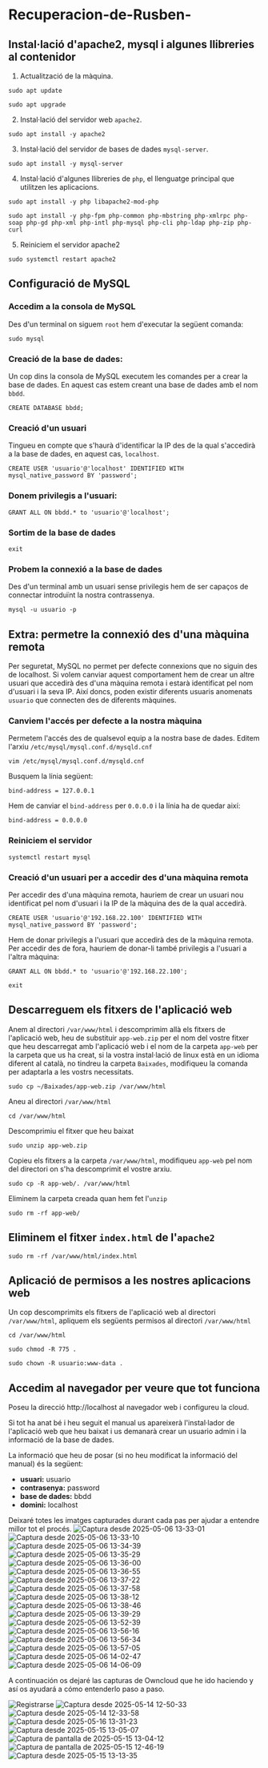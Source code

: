 # Recuperacion-de-Rusben-
## Instal·lació d'apache2, mysql i algunes llibreries al contenidor

1. Actualització de la màquina.
```console
sudo apt update
```
```console
sudo apt upgrade
```

2. Instal·lació del servidor web `apache2`.
```console
sudo apt install -y apache2
```

3. Instal·lació del servidor de bases de dades `mysql-server`.
```console
sudo apt install -y mysql-server
```

4. Instal·lació d'algunes llibreries de `php`, el llenguatge principal que utilitzen les aplicacions.
```console
sudo apt install -y php libapache2-mod-php
```
```console
sudo apt install -y php-fpm php-common php-mbstring php-xmlrpc php-soap php-gd php-xml php-intl php-mysql php-cli php-ldap php-zip php-curl
```

5. Reiniciem el servidor apache2
```console
sudo systemctl restart apache2
```

## Configuració de MySQL
### Accedim a la consola de MySQL
Des d'un terminal on siguem `root` hem d'executar la següent comanda:
```console
sudo mysql
```

### Creació de la base de dades:
Un cop dins la consola de MySQL executem les comandes per a crear la base de dades. En aquest cas estem creant una base de dades amb el nom `bbdd`.

```console
CREATE DATABASE bbdd;
```

### Creació d'un usuari
Tingueu en compte que s'haurà d'identificar la IP des de la qual s'accedirà a la base de dades, en aquest cas, `localhost`.

```console
CREATE USER 'usuario'@'localhost' IDENTIFIED WITH mysql_native_password BY 'password';
```

### Donem privilegis a l'usuari:
```console
GRANT ALL ON bbdd.* to 'usuario'@'localhost';
```

### Sortim de la base de dades
```console
exit
```

### Probem la connexió a la base de dades
Des d'un terminal amb un usuari sense privilegis hem de ser capaços de connectar introduïnt la nostra contrassenya.

```console
mysql -u usuario -p
```

## Extra: permetre la connexió des d'una màquina remota
Per seguretat, MySQL no permet per defecte connexions que no siguin des de localhost. Si volem canviar aquest comportament hem de crear un altre usuari que accedirà des d'una màquina remota i estarà identificat pel nom d'usuari i la seva IP. Així doncs, poden existir diferents usuaris anomenats `usuario` que connecten des de diferents màquines.

### Canviem l'accés per defecte a la nostra màquina
Permetem l'accés des de qualsevol equip a la nostra base de dades. Editem l'arxiu `/etc/mysql/mysql.conf.d/mysqld.cnf`

```console
vim /etc/mysql/mysql.conf.d/mysqld.cnf
```

Busquem la línia següent:
```console
bind-address = 127.0.0.1
```

Hem de canviar el `bind-address` per `0.0.0.0` i la línia ha de quedar així:
```console
bind-address = 0.0.0.0
```

### Reiniciem el servidor
```console
systemctl restart mysql
```

### Creació d'un usuari per a accedir des d'una màquina remota
Per accedir des d'una màquina remota, hauriem de crear un usuari nou identificat pel nom d'usuari i la IP de la màquina des de la qual accedirà.

```console
CREATE USER 'usuario'@'192.168.22.100' IDENTIFIED WITH mysql_native_password BY 'password';
```

Hem de donar privilegis a l'usuari que accedirà des de la màquina remota.
Per accedir des de fora, hauriem de donar-li també privilegis a l'usuari a l'altra màquina:

```console
GRANT ALL ON bbdd.* to 'usuario'@'192.168.22.100';
```

```console
exit
```

## Descarreguem els fitxers de l'aplicació web
Anem al directori `/var/www/html` i descomprimim allà els fitxers de l'aplicació web, heu de substituir `app-web.zip` per el nom del vostre fitxer que heu descarregat amb l'aplicació web i el nom de la carpeta `app-web` per la carpeta que us ha creat, si la vostra instal·lació de linux està en un idioma diferent al català, no tindreu la carpeta `Baixades`, modifiqueu la comanda per adaptarla a les vostrs necessitats.

```console
sudo cp ~/Baixades/app-web.zip /var/www/html
```
Aneu al directori `/var/www/html`
```console
cd /var/www/html
```
Descomprimiu el fitxer que heu baixat
```console
sudo unzip app-web.zip
```
Copieu els fitxers a la carpeta `/var/www/html`, modifiqueu `app-web` pel nom del directori on s'ha descomprimit el vostre arxiu.
```console
sudo cp -R app-web/. /var/www/html
```
Eliminem la carpeta creada quan hem fet l'`unzip`
```console
sudo rm -rf app-web/
```

## Eliminem el fitxer `index.html` de l'`apache2`
```console
sudo rm -rf /var/www/html/index.html
```

## Aplicació de permisos a les nostres aplicacions web
Un cop descomprimits els fitxers de l'aplicació web al directori `/var/www/html`, apliquem els següents permisos al directori `/var/www/html`

```console
cd /var/www/html
```
```console
sudo chmod -R 775 .
```
```console
sudo chown -R usuario:www-data .
```
## Accedim al navegador per veure que tot funciona
Poseu la direcció http://localhost al navegador web i configureu la cloud.

Si tot ha anat bé i heu seguit el manual us apareixerà l'instal·lador de l'aplicació web que heu baixat i us demanarà crear un usuario admin i la informació de la base de dades.

La informació que heu de posar (si no heu modificat la informació del manual) és la següent:

* **usuari:** usuario
* **contrasenya:** password
* **base de dades:** bbdd
* **domini:** localhost

Deixaré totes les imatges capturades durant cada pas per ajudar a entendre millor tot el procés. 
![Captura desde 2025-05-06 13-33-01](https://github.com/user-attachments/assets/2539f4dd-293e-4c95-b798-081394e99246)
![Captura desde 2025-05-06 13-33-10](https://github.com/user-attachments/assets/82eff7d5-16e6-4fd8-8209-024d93406d7e)
![Captura desde 2025-05-06 13-34-39](https://github.com/user-attachments/assets/a1bf2b13-e5e0-4122-a785-de8f3471b5b8)
![Captura desde 2025-05-06 13-35-29](https://github.com/user-attachments/assets/30a10cb9-4381-4560-97a8-4409e1e67c6a)
![Captura desde 2025-05-06 13-36-00](https://github.com/user-attachments/assets/dc19cb67-3d43-460d-ba17-fb14bc74991b)
![Captura desde 2025-05-06 13-36-55](https://github.com/user-attachments/assets/1d194e28-77de-4633-9e52-24e0620a248f)
![Captura desde 2025-05-06 13-37-22](https://github.com/user-attachments/assets/efaf2061-1fe1-47c2-8a13-87650d27d2fe)
![Captura desde 2025-05-06 13-37-58](https://github.com/user-attachments/assets/b494d9a9-1c70-4976-9281-ddfced46d4f8)
![Captura desde 2025-05-06 13-38-12](https://github.com/user-attachments/assets/d7443267-89ab-4e7d-bdca-f6d6eb8af6c7)
![Captura desde 2025-05-06 13-38-46](https://github.com/user-attachments/assets/faf4bd04-1a85-4a04-89a0-0388a38f9a6b)
![Captura desde 2025-05-06 13-39-29](https://github.com/user-attachments/assets/a49e831a-c488-41ab-8dfd-b4382c4f7c34)
![Captura desde 2025-05-06 13-52-39](https://github.com/user-attachments/assets/e6c9317a-cdd1-4ffb-98b1-f2a3a41d0f39)
![Captura desde 2025-05-06 13-56-16](https://github.com/user-attachments/assets/84227edd-cb28-48ac-819b-354d4718ec00)
![Captura desde 2025-05-06 13-56-34](https://github.com/user-attachments/assets/59758119-f43a-4126-ab3e-2083656d36cd)
![Captura desde 2025-05-06 13-57-05](https://github.com/user-attachments/assets/f7e51cef-8fe0-4f1c-ae5f-29f08164632c)
![Captura desde 2025-05-06 14-02-47](https://github.com/user-attachments/assets/f912a883-f4e0-47b5-b999-133ebc2e274d)
![Captura desde 2025-05-06 14-06-09](https://github.com/user-attachments/assets/a749e2a4-394e-4f12-b948-d93b3ffe40ad)

A continuación os dejaré las capturas de Owncloud que he ido haciendo y así os ayudará a cómo entenderlo paso a paso.  

![Registrarse](https://github.com/user-attachments/assets/7521c796-0c57-4616-a807-fdb752e3d828)
![Captura desde 2025-05-14 12-50-33](https://github.com/user-attachments/assets/6b03ee60-a5a6-4e9a-b717-8cb5324ea922)
![Captura desde 2025-05-14 12-33-58](https://github.com/user-attachments/assets/ab11c7c0-ce81-4ba2-8720-6410b4172503)
![Captura desde 2025-05-16 13-31-23](https://github.com/user-attachments/assets/0b76a43b-777e-4ef3-b9bd-4d5bdc6f3ed5)
![Captura desde 2025-05-15 13-05-07](https://github.com/user-attachments/assets/61d9376b-a17f-42da-bb99-0dc4adce4cd0)
![Captura de pantalla de 2025-05-15 13-04-12](https://github.com/user-attachments/assets/ea1c0c1e-ec02-4099-ba40-6585946025b6)
![Captura de pantalla de 2025-05-15 12-46-19](https://github.com/user-attachments/assets/b019b396-e78a-40a8-afe1-df4027ed7f03)
![Captura desde 2025-05-15 13-13-35](https://github.com/user-attachments/assets/a3518155-2674-4915-84b4-397a1be1acef)
